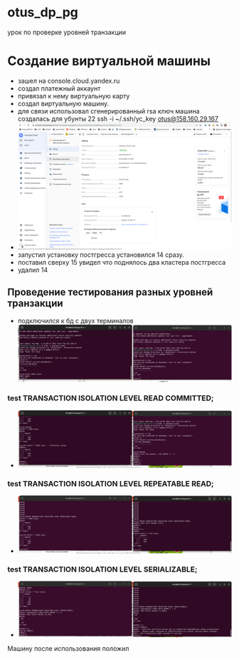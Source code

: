 # otus_dp_pg
урок по проверке уровней транзакции

# Создание виртуальной машины
- зашел на console.cloud.yandex.ru
- создал платежный аккаунт
- привязал к нему  виртуальную карту
- создал виртуальную машину. 
- для связи использовал сгенерированный rsa ключ
машина создалась для убунты 22
  ssh -i ~/.ssh/yc_key otus@158.160.29.167
- ![тест1 ](picture/p0.png)
- запустил установку постгресса 
установился 14 сразу.
- поставил сверху 15 
увидел что поднялось два кластера постгресса
- удалил 14 

## Проведение тестирования разных уровней транзакции

- подключился к бд с двух терминалов
  ![удалил таблицу после первых тестов](picture/p1.png)
### test TRANSACTION ISOLATION LEVEL READ COMMITTED;
- ![тест1 ](picture/p2.png)
### test TRANSACTION ISOLATION LEVEL REPEATABLE READ;
- ![тест1 ](picture/p3.png)
### test TRANSACTION ISOLATION LEVEL SERIALIZABLE;
- ![тест1 ](picture/p4.png)


Машину после использования положил
